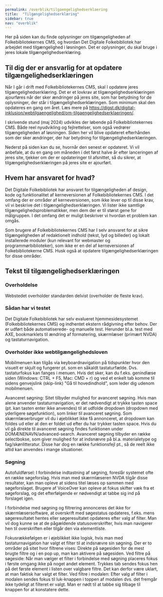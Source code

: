 ```yaml
---
permalink: /overblik/tilgaengelighedserklaering
title:  "Tilgængelighedserklæring"
sidebar: true
nav: "overblik"
---
```


Her på siden kan du finde oplysninger om tilgængeligheden af Folkebibliotekernes CMS, og hvordan Det Digitale Folkebibliotek har arbejdet med tilgængelighed i løsningen. Det er oplysninger, du skal bruge i jeres lokale tilgængelighedserklæring. 

## Til dig der er ansvarlig for at opdatere tilgængelighedserklæringen

Når I går i drift med Folkebibliotekernes CMS, skal I opdatere jeres tilgængelighedserklæring. Det er et lovkrav at tilgængelighedserklæringen ajourføres når der sker ændringer på jeres site, som har betydning for de oplysninger, der står i tilgængelighedserklæringen. Som minimum skal den opdateres en gang om året. Læs mere på https://digst.dk/digital-inklusion/webtilgaengelighed/om-tilgaengelighedserklaeringen/. 

I skrivende stund (maj 2024) udvikles der løbende på Folkebibliotekernes CMS. Både reel nyudvikling og fejlrettelser, som også vedrører tilgængeligheden af løsningen. Siden her vil blive opdateret efterhånden som der sker ændringer, der har betydning for tilgængelighedserklæringen. 

Nederst på siden kan du se, hvornår den senest er opdateret. Vi vil anbefale, at du en gang om måneden i det først halve år efter lanceringen af jeres site, tjekker om der er opdateringer til afsnittet, så du sikrer, at tilgængelighedserklæringen på jeres site er ajourført.

## Hvem har ansvaret for hvad? 

Det Digitale Folkebibliotek har ansvaret for tilgængeligheden af design, kode og funktionalitet af kerneversionen af Folkebibliotekernes CMS. I det omfang der er områder af kerneversionen, som ikke lever op til disse krav, vil vi beskrive det i tilgængelighedserklæringen. Vi lister ikke samtlige tilgængelighedsproblematikker, men dem der er til størst gene for målgruppen. I det omfang det er muligt beskriver vi hvordan et problem kan omgås.  

Som brugere af Folkebibliotekernes CMS har I selv ansvaret for at sikre tilgængeligheden af redaktionelt indhold (tekst, lyd og billeder) og lokalt installerede moduler (kun relevant for webmaster og programmørbiblioteker), som ikke er en del af kerneversionen af Folkebibliotekerne CMS. Husk også at opdatere tilgængelighedserklæringen for disse områder.

## Tekst til tilgængelighedserklæringen

### Overholdelse
Webstedet overholder standarden delvist (overholder de fleste krav). 

### Sådan har vi testet
Det Digitale Folkebibliotek har selv evalueret hjemmesidesystemet (Folkebibliotekernes CMS) og indhentet ekstern rådgivning efter behov. Der er udført både automatiserede- og manuelle test. Herunder bl.a. test med AXE, bookmarklets til ændring af formatering, skærmlæser (primært NVDA) og tastaturnavigation. 

### Overholder ikke webtilgængelighedsloven

Mobilmenuen kan tilgås via keyboardnavigation på tidspunkter hvor den visuelt er skjult og fungerer pt. som en såkaldt tastaturfælde. Dvs. tastaturfokus kan fanges i menuen. Hvis det sker, kan du f.eks. genindlæse siden (Windows: CTRL + F5, Mac: CMD + r) og ved et enkelt tab komme til sidens genvejslink (skip-link) "Gå til hovedindhold", som leder dig udenom mobilmenuen.  

Avanceret søgning: Sitet tilbyder mulighed for avanceret søgning. Hvis man alene anvender tastaturnavigation, er det nødvendigt at trykke tasten space (pt. kan tasten enter ikke anvendes) til at udfolde dropdown (dropdown med yderligere søgefunktion), som linker til avanceret søgning. Som skærmlæserbruger vil du i øjeblikket ikke få annonceret, at dropdowm kan foldes ud eller at den er foldet ud efter du har trykker tasten space. Hvis du vil gå direkte til avanceret søgning findes funktionen under DOMÆNENAVN/advanced-search. Avanceret søgning tilbyder en række selectbokse, som giver mulighed for at indsnævre på bl.a. materialetype og fag/skønlitteratur. Disse har dog en række funktionsfejl pt., så de reelt ikke altid kan anvendes i mange situationer.  

### Søgning
Autofuldførsel: I forbindelse indtastning af søgning, foreslår systemet ofte en række søgeforslag. Hvis man med skærmlæseren NVDA tilgår disse resultater, kan man opleve at sidens titel læses op sammen med søgeforslaget. Brugere af VoiceOver kan opleve at fokus skifter væk fra et søgeforslag, og det efterfølgende er nødvendigt at tabbe sig ind på forslaget igen. 
 
I forbindelse med søgning og filtrering annonceres det ikke for skærmlæsersoftware, at overskrift med søgestatus opdateres, f.eks. mens søgeresultatet hentes eller søgeresultatet opdateres efter valg af filter. Man vil dog kunne se at de pågældende statusoverskrifter, hvis man navigerer hen til overskriften eller tilgår den via elementliste.   
 
Fokusrækkefølgen er i øjeblikket ikke logisk, hvis man med tastaturnavigation har valgt et filter til at indsnævre sin søgning. Der er to områder på sitet hvor filtrene vises: Direkte på søgesiden for de mest brugte filtre og i en pop up, man kan aktivere på søgesiden. Ved filtre på søgeside: Når man vælger et filter i forbindelse med søgning placeres fokus i første omgang ikke på noget andet element. Trykkes tab sendes fokus hen på det første element i listen over valgbare filtre. Det kan derfor være uklart, at man faktisk har valgt et filter. Ved filtre i modalen: Efter valg af filter i modalen sendes fokus til luk-knappen i toppen af modalen dvs. det fremgår ikke tydeligt at filteret er valgt. Man er nødt til at tabbe sig tilbage til knappen for at konstatere dette.



 



